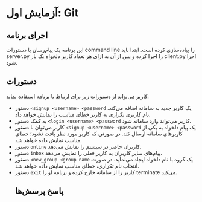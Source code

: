# آزمایش اول: Git
## اجرای برنامه
این برنامه یک پیام‌رسان با دستورات command line را پیاده‌سازی کرده است. ابتدا باید server.py را اجرا کرده و پس از آن به ازای هر تعداد کاربر دلخواه یک بار client.py اجرا شود.
## دستورات
کاربر می‌تواند از دستورات زیر برای ارتباط با برنامه استفاده نماید:

+ دستور `<signup <username> <password` یک کاربر جدید به سامانه اضافه می‌کند. نام کاربری تکراری به کاربر خطای مناسب را نمایش خواهد داد.
+ به کمک دستور `<login <username> <password` کاربر می‌تواند وارد سامانه شود.
+ کاربر می‌توان با دستور `<signup <username> <password` یک پیام دلخواه به یکی از کاربرهای سامانه ارسال کند. در صورتی که کاربر مورد نظر یافت نشود؛ خطای مناسب نمایش داده خواهد شد.
+ دستور `online` کاربران حاضر در سیستم را نمایش می‌دهد.
+ دستور `inbox` پیام‌های سایر کاربران به کاربر فعلی را نمایش می‌دهد.
+ دستور `<new_group <group name` یک گروه با نام دلخواه ایجاد می‌نماید. در صورت انتخاب نام تکراری، خطای مناسب نمایش داده خواهد شد.
+ دستور `exit` کاربر را از سامانه خارج کرده و برنامه او را terminate می‌کند.
  ## پاسخ پرسش‌ها
